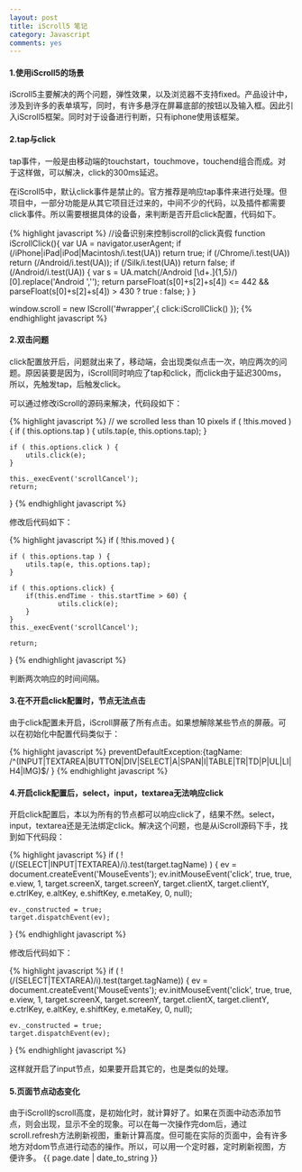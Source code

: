 ```yaml
---
layout: post
title: iScroll5 笔记
category: Javascript
comments: yes
---
```


#### 1.使用iScroll5的场景

iScroll5主要解决的两个问题，弹性效果，以及浏览器不支持fixed。产品设计中，涉及到许多的表单填写，同时，有许多悬浮在屏幕底部的按钮以及输入框。因此引入iScroll5框架。同时对于设备进行判断，只有iphone使用该框架。

#### 2.tap与click

tap事件，一般是由移动端的touchstart，touchmove，touchend组合而成。对于这样做，可以解决，click的300ms延迟。

在iScroll5中，默认click事件是禁止的。官方推荐是响应tap事件来进行处理。但项目中，一部分功能是从其它项目迁过来的，中间不少的代码，以及插件都需要click事件。所以需要根据具体的设备，来判断是否开启click配置，代码如下。

{% highlight javascript %}
//设备识别来控制iscroll的click真假
function iScrollClick(){
    var UA = navigator.userAgent;
    if (/iPhone|iPad|iPod|Macintosh/i.test(UA)) return true;
    if (/Chrome/i.test(UA)) return (/Android/i.test(UA));
    if (/Silk/i.test(UA)) return false;
    if (/Android/i.test(UA)) {
        var s = UA.match(/Android [\d+.]{1,5}/)[0].replace('Android ','');
        return parseFloat(s[0]+s[2]+s[4]) <= 442 && parseFloat(s[0]+s[2]+s[4]) > 430 ? true : false;
    }
}

window.scroll = new IScroll('#wrapper',{
            click:iScrollClick()
        });
{% endhighlight javascript %}

#### 2.双击问题

click配置放开后，问题就出来了，移动端，会出现类似点击一次，响应两次的问题。原因装要是因为，iScroll同时响应了tap和click，而click由于延迟300ms，所以，先触发tap，后触发click。

可以通过修改iScroll的源码来解决，代码段如下：

{% highlight javascript %}
// we scrolled less than 10 pixels
if ( !this.moved ) {
	if ( this.options.tap ) {
		utils.tap(e, this.options.tap);
	}

	if ( this.options.click ) {
		utils.click(e);
	}

	this._execEvent('scrollCancel');
	return;
}
{% endhighlight javascript %}

修改后代码如下：

{% highlight javascript %}
if ( !this.moved ) {  

    if ( this.options.tap ) {
        utils.tap(e, this.options.tap);
    }

    if ( this.options.click) {
        if(this.endTime - this.startTime > 60) {
            	utils.click(e);
        }
    }
    this._execEvent('scrollCancel');

    return;
}
{% endhighlight javascript %}

判断两次响应的时间间隔。

#### 3.在不开启click配置时，节点无法点击

由于click配置未开启，iScroll屏蔽了所有点击。如果想解除某些节点的屏蔽。可以在初始化中配置代码类似于：

{% highlight javascript %}
preventDefaultException:{tagName: /^(INPUT|TEXTAREA|BUTTON|DIV|SELECT|A|SPAN|I|TABLE|TR|TD|P|UL|LI|H4|IMG)$/ }
{% endhighlight javascript %}

#### 4.开启click配置后，select，input，textarea无法响应click

开启click配置后，本以为所有的节点都可以响应click了，结果不然。select，input，textarea还是无法绑定click。解决这个问题，也是从iScroll源码下手，找到如下代码段：

{% highlight javascript %}
if ( !(/(SELECT|INPUT|TEXTAREA)/i).test(target.tagName) ) {
	ev = document.createEvent('MouseEvents');
	ev.initMouseEvent('click', true, true, e.view, 1,
		target.screenX, target.screenY, target.clientX, target.clientY,
		e.ctrlKey, e.altKey, e.shiftKey, e.metaKey,
		0, null);

	ev._constructed = true;
	target.dispatchEvent(ev);
}
{% endhighlight javascript %}

修改后代码如下：

{% highlight javascript %}
if ( !(/(SELECT|TEXTAREA)/i).test(target.tagName)) {
	ev = document.createEvent('MouseEvents');
	ev.initMouseEvent('click', true, true, e.view, 1,
		target.screenX, target.screenY, target.clientX, target.clientY,
		e.ctrlKey, e.altKey, e.shiftKey, e.metaKey,
		0, null);

	ev._constructed = true;
	target.dispatchEvent(ev);
}
{% endhighlight javascript %}

这样就开启了input节点，如果要开启其它的，也是类似的处理。

#### 5.页面节点动态变化

由于iScroll的scroll高度，是初始化时，就计算好了。如果在页面中动态添加节点，则会出现，显示不全的现象。可以在每一次操作完dom后，通过scroll.refresh方法刷新视图，重新计算高度。但可能在实际的页面中，会有许多地方对dom节点进行动态的操作。所以，可以用一个定时器，定时刷新视图，方便许多。
{{ page.date | date_to_string }}
